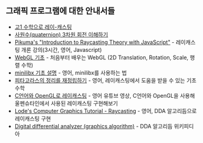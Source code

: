 ## 그래픽 프로그램에 대한 안내서들

* [고1 수학으로 레이-캐스팅](https://www.notion.so/1-133e9a36f2a3437a8becf6f90a2f2da3)
* [사원수(quaternion) 3차원 회전 이해하기](https://eater.net/quaternions)
* [Pikuma's "Introduction to Raycasting Theory with JavaScript"](https://courses.pikuma.com/courses/raycasting) - 레이캐스팅 개론 강의(3시간, 영어, Javascript)
* [WebGL 기초](https://webglfundamentals.org/webgl/lessons/ko/) - 처음부터 배우는 WebGL (2D Translation, Rotation, Scale, 행렬 수학)
* [minilibx 기초 설명](https://harm-smits.github.io/42docs/libs/minilibx/getting_started.html) - 영어, minilibx를 사용하는 법
* [피타고라스의 정리를 재정립하기](https://betterexplained.com/articles/rescaling-the-pythagorean-theorem/) - 영어, 레이캐스팅에서 도움을 받을 수 있는 기초 수학
* [C언어와 OpenGL로 레이캐스팅](https://www.youtube.com/watch?v=gYRrGTC7GtA) - 영어 유튜브 영상, C언어와 OpenGL을 사용해 울펜슈타인에서 사용된 레이캐스팅 구현해보기
* [Lode's Computer Graphics Tutorial - Raycasting](https://lodev.org/cgtutor/raycasting.html) - 영어, DDA 알고리듬으로 레이캐스팅 구현
* [Digital differential analyzer (graphics algorithm)](https://en.wikipedia.org/wiki/Digital_differential_analyzer_(graphics_algorithm)) - DDA 알고리듬 위키피디아